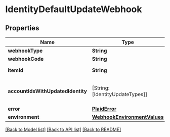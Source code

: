 # IdentityDefaultUpdateWebhook

## Properties
Name | Type | Description | Notes
------------ | ------------- | ------------- | -------------
**webhookType** | **String** | &#x60;IDENTITY&#x60; | 
**webhookCode** | **String** | &#x60;DEFAULT_UPDATE&#x60; | 
**itemId** | **String** | The &#x60;item_id&#x60; of the Item associated with this webhook, warning, or error | 
**accountIdsWithUpdatedIdentity** | [String: [IdentityUpdateTypes]] | An object with keys of &#x60;account_id&#x60;&#39;s that are mapped to their respective identity attributes that changed.  Example: &#x60;{ \&quot;XMBvvyMGQ1UoLbKByoMqH3nXMj84ALSdE5B58\&quot;: [\&quot;PHONES\&quot;] }&#x60;  | 
**error** | [**PlaidError**](PlaidError.md) |  | 
**environment** | [**WebhookEnvironmentValues**](WebhookEnvironmentValues.md) |  | 

[[Back to Model list]](../README.md#documentation-for-models) [[Back to API list]](../README.md#documentation-for-api-endpoints) [[Back to README]](../README.md)


